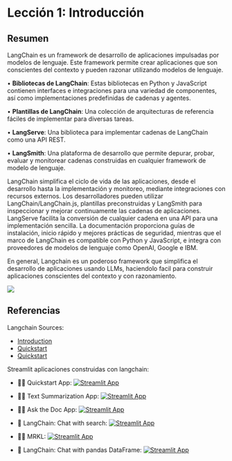 
# Lección 1: Introducción

## Resumen

LangChain es un framework de desarrollo de aplicaciones impulsadas por modelos de lenguaje. Este framework permite crear aplicaciones que son conscientes del contexto y pueden razonar utilizando modelos de lenguaje.

• **Bibliotecas de LangChain**: Estas bibliotecas en Python y JavaScript contienen interfaces e integraciones para una variedad de componentes, así como implementaciones predefinidas de cadenas y agentes. 

• **Plantillas de LangChain**: Una colección de arquitecturas de referencia fáciles de implementar para diversas tareas. 

• **LangServe**: Una biblioteca para implementar cadenas de LangChain como una API REST. 

• **LangSmith**: Una plataforma de desarrollo que permite depurar, probar, evaluar y monitorear cadenas construidas en cualquier framework de modelo de lenguaje.

LangChain simplifica el ciclo de vida de las aplicaciones, desde el desarrollo hasta la implementación y monitoreo, mediante integraciones con recursos externos. Los desarrolladores pueden utilizar LangChain/LangChain.js, plantillas preconstruidas y LangSmith para inspeccionar y mejorar continuamente las cadenas de aplicaciones. LangServe facilita la conversión de cualquier cadena en una API para una implementación sencilla. La documentación proporciona guías de instalación, inicio rápido y mejores prácticas de seguridad, mientras que el marco de LangChain es compatible con Python y JavaScript, e integra con proveedores de modelos de lenguaje como OpenAI, Google e IBM.

En general, Langchain es un poderoso framework que simplifica el desarrollo de aplicaciones usando LLMs, haciendolo facil para construir aplicaciones conscientes del contexto y con razonamiento.

![](https://python.langchain.com/assets/images/langchain_stack-f21828069f74484521f38199910007c1.svg)

## Referencias

Langchain Sources:

- [Introduction](https://python.langchain.com/docs/get_started/introduction)
- [Quickstart](https://python.langchain.com/docs/use_cases/question_answering/quickstart)
- [Quickstart](https://python.langchain.com/docs/get_started/quickstart)

Streamlit aplicaciones construidas con langchain:

- 🦜🔗 Quickstart App: [![Streamlit App](https://static.streamlit.io/badges/streamlit_badge_black_white.svg)](https://langchain-quickstart.streamlit.app/)

- 🦜🔗 Text Summarization App: [![Streamlit App](https://static.streamlit.io/badges/streamlit_badge_black_white.svg)](https://langchain-text-summarization.streamlit.app/)

- 🦜🔗 Ask the Doc App: [![Streamlit App](https://static.streamlit.io/badges/streamlit_badge_black_white.svg)](https://langchain-ask-the-doc.streamlit.app/)

- 🦜 LangChain: Chat with search: [![Streamlit App](https://static.streamlit.io/badges/streamlit_badge_black_white.svg)](https://langchain-chat-search.streamlit.app/)

- 🦜🔗 MRKL: [![Streamlit App](https://static.streamlit.io/badges/streamlit_badge_black_white.svg)](https://langchain-mrkl.streamlit.app/)

- 🦜 LangChain: Chat with pandas DataFrame: [![Streamlit App](https://static.streamlit.io/badges/streamlit_badge_black_white.svg)](https://chat-pandas-df.streamlit.app/)